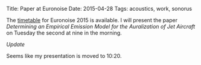 Title: Paper at Euronoise
Date: 2015-04-28
Tags: acoustics, work, sonorus

The [timetable](http://www.euronoise2015.eu/timetable_tuesday.html) for Euronoise 2015 is available. 
I will present the paper *Determining an Empirical Emission Model for the Auralization of Jet Aircraft* on Tuesday the second at nine in the morning.

*Update*

Seems like my presentation is moved to 10:20.
